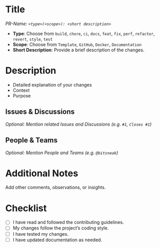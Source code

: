 # Title

*PR-Name: `<type>(<scope>): <short description>`*

- **Type**: Choose from `build`, `chore`, `ci`, `docs`, `feat`, `fix`, `perf`, `refactor`, `revert`, `style`, `test`
- **Scope**: Choose from `Template`, `GitHub`, `Docker`, `Documentation`
- **Short Description**: Provide a brief description of the changes.

# Description

- Detailed explanation of your changes
- Context
- Purpose

## Issues & Discussions

*Optional: Mention related Issues and Discussions (e.g. `#1`, `Closes #1`)*

## People & Teams

*Optional: Mention People and Teams (e.g. `@bitsneak`)*

# Additional Notes

Add other comments, observations, or insights.

# Checklist

- [ ] I have read and followed the contributing guidelines.
- [ ] My changes follow the project’s coding style.
- [ ] I have tested my changes.
- [ ] I have updated documentation as needed.
